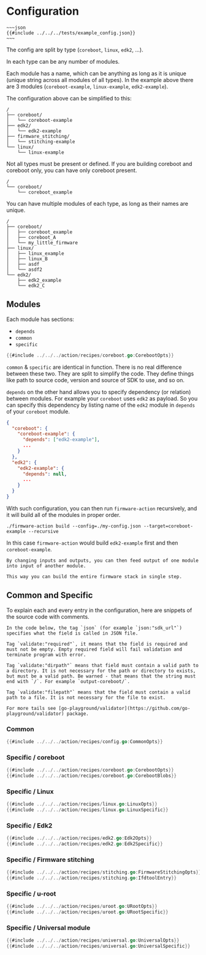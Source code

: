# Configuration

```admonish example collapsible=true title="Example of JSON configuration file"
~~~json
{{#include ../../../tests/example_config.json}}
~~~
```

The config are split by type (`coreboot`, `linux`, `edk2`, ...).

In each type can be any number of modules.

Each module has a name, which can be anything as long as it is unique (unique string across all modules of all types). In the example above there are 3 modules (`coreboot-example`, `linux-example`, `edk2-example`).

The configuration above can be simplified to this:
```
/
├── coreboot/
│   └── coreboot-example
├── edk2/
│   └── edk2-example
├── firmware_stitching/
│   └── stitching-example
└── linux/
    └── linux-example
```

Not all types must be present or defined. If you are building coreboot and coreboot only, you can have only coreboot present.
```
/
└── coreboot/
    └── coreboot_example
```

You can have multiple modules of each type, as long as their names are unique.
```
/
├── coreboot/
│   ├── coreboot_example
│   ├── coreboot_A
│   └── my_little_firmware
├── linux/
│   ├── linux_example
│   ├── linux_B
│   ├── asdf
│   └── asdf2
└── edk2/
    ├── edk2_example
    └── edk2_C
```


## Modules

Each module has sections:
- `depends`
- `common`
- `specific`

```go
{{#include ../../../action/recipes/coreboot.go:CorebootOpts}}
```

`common` & `specific` are identical in function. There is no real difference between these two. They are split to simplify the code. They define things like path to source code, version and source of SDK to use, and so on.

`depends` on the other hand allows you to specify dependency (or relation) between modules. For example your `coreboot` uses `edk2` as payload. So you can specify this dependency by listing name of the `edk2` module in `depends` of your `coreboot` module.

```json
{
  "coreboot": {
    "coreboot-example": {
      "depends": ["edk2-example"],
      ...
    }
  },
  "edk2": {
    "edk2-example": {
      "depends": null,
      ...
    }
  }
}
```

With such configuration, you can then run `firmware-action` recursively, and it will build all of the modules in proper order.
```
./firmware-action build --config=./my-config.json --target=coreboot-example --recursive
```
In this case `firmware-action` would build `edk2-example` first and then `coreboot-example`.

```admonish tip
By changing inputs and outputs, you can then feed output of one module into input of another module.

This way you can build the entire firmware stack in single step.
```


## Common and Specific

To explain each and every entry in the configuration, here are snippets of the source code with comments.

```admonish info
In the code below, the tag `json` (for example `json:"sdk_url"`) specifies what the field is called in JSON file.

Tag `validate:"required"`, it means that the field is required and must not be empty. Empty required field will fail validation and terminate program with error.

Tag `validate:"dirpath"` means that field must contain a valid path to a directory. It is not necessary for the path or directory to exists, but must be a valid path. Be warned - that means that the string must end with `/`. For example `output-coreboot/`.

Tag `validate:"filepath"` means that the field must contain a valid path to a file. It is not necessary for the file to exist.

For more tails see [go-playground/validator](https://github.com/go-playground/validator) package.
```

### Common
```go
{{#include ../../../action/recipes/config.go:CommonOpts}}
```

### Specific / coreboot
```go
{{#include ../../../action/recipes/coreboot.go:CorebootOpts}}
{{#include ../../../action/recipes/coreboot.go:CorebootBlobs}}
```

### Specific / Linux
```go
{{#include ../../../action/recipes/linux.go:LinuxOpts}}
{{#include ../../../action/recipes/linux.go:LinuxSpecific}}
```

### Specific / Edk2
```go
{{#include ../../../action/recipes/edk2.go:Edk2Opts}}
{{#include ../../../action/recipes/edk2.go:Edk2Specific}}
```

### Specific / Firmware stitching
```go
{{#include ../../../action/recipes/stitching.go:FirmwareStitchingOpts}}
{{#include ../../../action/recipes/stitching.go:IfdtoolEntry}}
```

### Specific / u-root
```go
{{#include ../../../action/recipes/uroot.go:URootOpts}}
{{#include ../../../action/recipes/uroot.go:URootSpecific}}
```

### Specific / Universal module
```go
{{#include ../../../action/recipes/universal.go:UniversalOpts}}
{{#include ../../../action/recipes/universal.go:UniversalSpecific}}
```

